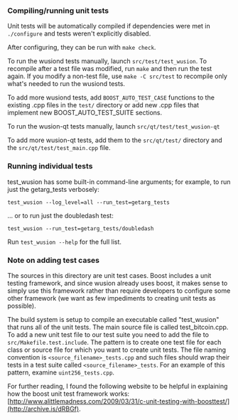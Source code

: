 ### Compiling/running unit tests

Unit tests will be automatically compiled if dependencies were met in `./configure`
and tests weren't explicitly disabled.

After configuring, they can be run with `make check`.

To run the wusiond tests manually, launch `src/test/test_wusion`. To recompile
after a test file was modified, run `make` and then run the test again. If you
modify a non-test file, use `make -C src/test` to recompile only what's needed
to run the wusiond tests.

To add more wusiond tests, add `BOOST_AUTO_TEST_CASE` functions to the existing
.cpp files in the `test/` directory or add new .cpp files that
implement new BOOST_AUTO_TEST_SUITE sections.

To run the wusion-qt tests manually, launch `src/qt/test/test_wusion-qt`

To add more wusion-qt tests, add them to the `src/qt/test/` directory and
the `src/qt/test/test_main.cpp` file.

### Running individual tests

test_wusion has some built-in command-line arguments; for
example, to run just the getarg_tests verbosely:

    test_wusion --log_level=all --run_test=getarg_tests

... or to run just the doubledash test:

    test_wusion --run_test=getarg_tests/doubledash

Run `test_wusion --help` for the full list.

### Note on adding test cases

The sources in this directory are unit test cases.  Boost includes a
unit testing framework, and since wusion already uses boost, it makes
sense to simply use this framework rather than require developers to
configure some other framework (we want as few impediments to creating
unit tests as possible).

The build system is setup to compile an executable called "test_wusion"
that runs all of the unit tests.  The main source file is called
test_bitcoin.cpp. To add a new unit test file to our test suite you need
to add the file to `src/Makefile.test.include`. The pattern is to create
one test file for each class or source file for which you want to create
unit tests.  The file naming convention is `<source_filename>_tests.cpp`
and such files should wrap their tests in a test suite
called `<source_filename>_tests`. For an example of this pattern,
examine `uint256_tests.cpp`.

For further reading, I found the following website to be helpful in
explaining how the boost unit test framework works:
[http://www.alittlemadness.com/2009/03/31/c-unit-testing-with-boosttest/](http://archive.is/dRBGf).
